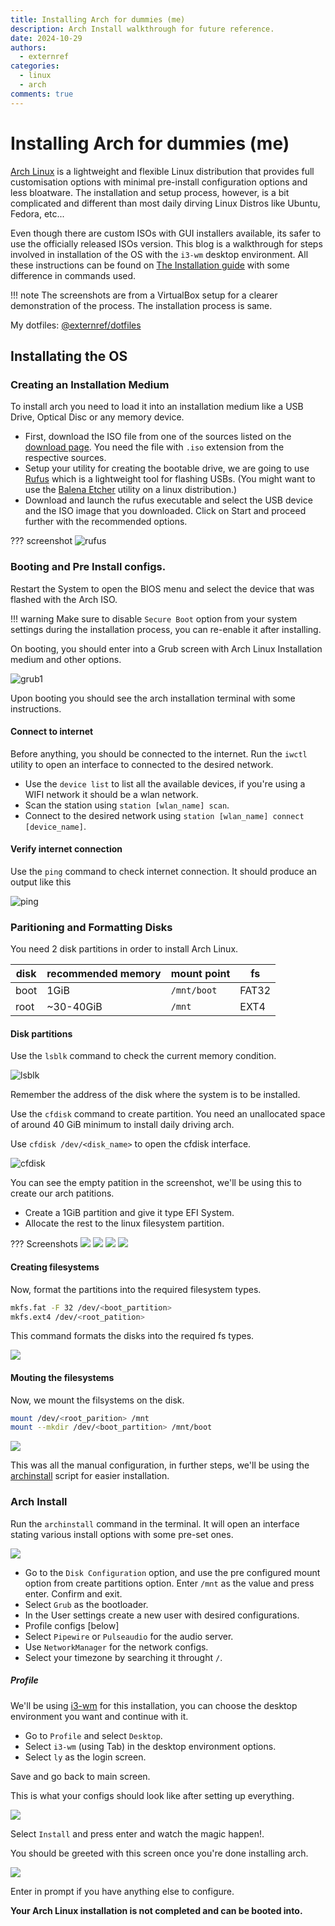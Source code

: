 ```yaml
---
title: Installing Arch for dummies (me)
description: Arch Install walkthrough for future reference. 
date: 2024-10-29
authors: 
  - externref
categories:
  - linux
  - arch
comments: true
---
```


# Installing Arch for dummies (me)

[Arch Linux](https://archlinux.org/) is a lightweight and flexible Linux distribution that provides full customisation options with minimal pre-install configuration options and less bloatware. The installation and setup process, however, is a bit complicated and different than most daily dirving Linux Distros like Ubuntu, Fedora, etc...

Even though there are custom ISOs with GUI installers available, its safer to use the officially released ISOs version. This blog is a walkthrough for steps involved in installation of the OS with the `i3-wm` desktop environment. All these instructions can be found on [The Installation guide](https://wiki.archlinux.org/title/Installation_guide) with some difference in commands used.

!!! note
    The screenshots are from a VirtualBox setup for a clearer demonstration of the process. The installation process is same.

My dotfiles: [@externref/dotfiles](https://github.com/externref/dotfiles)

## Installating the OS

### Creating an Installation Medium
To install arch you need to load it into an installation medium like a USB Drive, Optical Disc or any memory device.

* First, download the ISO file from one of the sources listed on the [download page](https://archlinux.org/download/). You need the file with `.iso` extension from the respective sources.
* Setup your utility for creating the bootable drive, we are going to use [Rufus](https://rufus.ie/en/) which is a lightweight tool for flashing USBs. (You might want to use the [Balena Etcher](https://www.balena.io/etcher) utility on a linux distribution.)
* Download and launch the rufus executable and select the USB device and the ISO image that you downloaded. Click on Start and proceed further with the recommended options.

??? screenshot
    ![rufus](/assets/arch_install/rufus_home.png)

### Booting and Pre Install configs.

Restart the System to open the BIOS menu and select the device that was flashed with the Arch ISO.

!!! warning
    Make sure to disable `Secure Boot` option from your system settings during the installation process, you can re-enable it after installing.

On booting, you should enter into a Grub screen with Arch Linux Installation medium and other options.

![grub1](/assets/arch_install/grub1.png)

Upon booting you should see the arch installation terminal with some instructions.

#### Connect to internet
Before anything, you should be connected to the internet. 
Run the `iwctl` utility to open an interface to connected to the desired network.

* Use the `device list` to list all the available devices, if you're using a WIFI network it should be a wlan network.
* Scan the station using `station [wlan_name] scan`.
* Connect to the desired network using `station [wlan_name] connect [device_name]`.
#### Verify internet connection

Use the `ping` command to check internet connection. It should produce an output like this 

![ping](/assets/arch_install/ping.png)

### Paritioning and Formatting Disks
You need 2 disk partitions in order to install Arch Linux.

disk | recommended memory | mount point | fs 
-----|--------------------|-------------|-----
boot | 1GiB               | `/mnt/boot` | FAT32
root | ~30-40GiB          | `/mnt`      | EXT4

#### Disk partitions

Use the `lsblk` command to check the current memory condition.

![lsblk](/assets/arch_install/lsblk_pre.png)

Remember the address of the disk where the system is to be installed.

Use the `cfdisk` command to create partition. You need an unallocated space of around 40 GiB minimum to install daily driving arch.

Use `cfdisk /dev/<disk_name>` to open the cfdisk interface.

![cfdisk](/assets/arch_install/cfdisk.png)

You can see the empty patition in the screenshot, we'll be using this to create our arch patitions.

* Create a 1GiB partition and give it type EFI System.
* Allocate the rest to the linux filesystem partition.

??? Screenshots
    ![](/assets/arch_install/cfdisk.png)
    ![](/assets/arch_install/efi_sys.png)
    ![](/assets/arch_install/write.png)
    ![](/assets/arch_install/lsblk_post.png)

#### Creating filesystems

Now, format the partitions into the required filesystem types.
```sh
mkfs.fat -F 32 /dev/<boot_partition> 
mkfs.ext4 /dev/<root_patition>
```

This command formats the disks into the required fs types.

![](/assets/arch_install/mkfs.png)

#### Mouting the filesystems

Now, we mount the filsystems on the disk.

```sh
mount /dev/<root_parition> /mnt
mount --mkdir /dev/<boot_partition> /mnt/boot
```

![](/assets/arch_install/mount.png)

This was all the manual configuration, in further steps, we'll be using the [archinstall](https://wiki.archlinux.org/title/Archinstall) script for easier installation.

### Arch Install
Run the `archinstall` command in the terminal. It will open an interface stating various install options with some pre-set ones.

![](/assets/arch_install/archinstall.png)

* Go to the `Disk Configuration` option, and use the pre configured mount option from create partitions option. Enter `/mnt` as the value and press enter. Confirm and exit.
* Select `Grub` as the bootloader.
* In the User settings create a new user with desired configurations.
* Profile configs [below]
* Select `Pipewire` or `Pulseaudio` for the audio server.
* Use `NetworkManager` for the network configs.
* Select your timezone by searching it throught `/`.

##### Profile
We'll be using [i3-wm](https://i3wm.org/) for this installation, you can choose the desktop environment you want and continue with it.

* Go to `Profile` and select `Desktop`.
* Select `i3-wm` (using Tab) in the desktop environment options.
* Select `ly` as the login screen.

Save and go back to main screen.


This is what your configs should look like after setting up everything.

![](/assets/arch_install/final.png)

Select `Install` and press enter and watch the magic happen!.

You should be greeted with this screen once you're done installing arch.

![](/assets/arch_install/chroot.png)

Enter in prompt if you have anything else to configure. 

**Your Arch Linux installation is not completed and can be booted into.**
